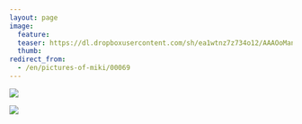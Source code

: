 ```yaml
---
layout: page
image:
  feature:
  teaser: https://dl.dropboxusercontent.com/sh/ea1wtnz7z734o12/AAAOoManYIYjy5zbWuu6XI3da/mikin-kuvat/3/DS42175-245px.jpg
  thumb:
redirect_from:
  - /en/pictures-of-miki/00069
---
```


[![](https://dl.dropboxusercontent.com/sh/ea1wtnz7z734o12/AAA2FPLBojI7ehzGRWqbNq9ma/mikin-kuvat/3/DS42175-800px.jpg)](https://dl.dropboxusercontent.com/sh/ea1wtnz7z734o12/AADwhsa54CED8BILULztyLbWa/mikin-kuvat/3/DS42175.jpg)

[![](https://dl.dropboxusercontent.com/sh/ea1wtnz7z734o12/AAC1Xacua3G03v6nrFFU2gova/mikin-kuvat/3/DS42172-800px.jpg)](https://dl.dropboxusercontent.com/sh/ea1wtnz7z734o12/AAAjOgu07OtrYB6svBIfwZxBa/mikin-kuvat/3/DS42172.jpg)

